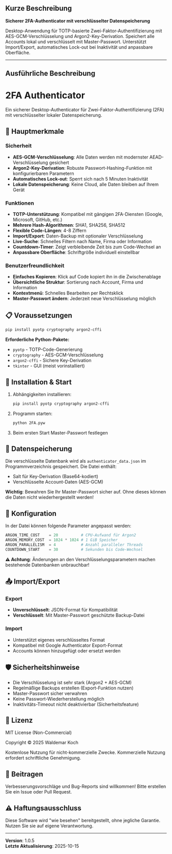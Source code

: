 ## Kurze Beschreibung

**Sicherer 2FA-Authenticator mit verschlüsselter Datenspeicherung**

Desktop-Anwendung für TOTP-basierte Zwei-Faktor-Authentifizierung mit AES-GCM-Verschlüsselung und Argon2-Key-Derivation. Speichert alle Accounts lokal und verschlüsselt mit Master-Passwort. Unterstützt Import/Export, automatisches Lock-out bei Inaktivität und anpassbare Oberfläche.

---

## Ausführliche Beschreibung

# 2FA Authenticator

Ein sicherer Desktop-Authenticator für Zwei-Faktor-Authentifizierung (2FA) mit verschlüsselter lokaler Datenspeicherung.

## 🔐 Hauptmerkmale

### Sicherheit
- **AES-GCM-Verschlüsselung**: Alle Daten werden mit modernster AEAD-Verschlüsselung gesichert
- **Argon2-Key-Derivation**: Robuste Passwort-Hashing-Funktion mit konfigurierbaren Parametern
- **Automatisches Lock-out**: Sperrt sich nach 5 Minuten Inaktivität
- **Lokale Datenspeicherung**: Keine Cloud, alle Daten bleiben auf Ihrem Gerät

### Funktionen
- **TOTP-Unterstützung**: Kompatibel mit gängigen 2FA-Diensten (Google, Microsoft, GitHub, etc.)
- **Mehrere Hash-Algorithmen**: SHA1, SHA256, SHA512
- **Flexible Code-Längen**: 4-8 Ziffern
- **Import/Export**: Daten-Backup mit optionaler Verschlüsselung
- **Live-Suche**: Schnelles Filtern nach Name, Firma oder Information
- **Countdown-Timer**: Zeigt verbleibende Zeit bis zum Code-Wechsel an
- **Anpassbare Oberfläche**: Schriftgröße individuell einstellbar

### Benutzerfreundlichkeit
- **Einfaches Kopieren**: Klick auf Code kopiert ihn in die Zwischenablage
- **Übersichtliche Struktur**: Sortierung nach Account, Firma und Information
- **Kontextmenü**: Schnelles Bearbeiten per Rechtsklick
- **Master-Passwort ändern**: Jederzeit neue Verschlüsselung möglich

## 📋 Voraussetzungen

```bash
pip install pyotp cryptography argon2-cffi
```

**Erforderliche Python-Pakete:**
- `pyotp` - TOTP-Code-Generierung
- `cryptography` - AES-GCM-Verschlüsselung
- `argon2-cffi` - Sichere Key-Derivation
- `tkinter` - GUI (meist vorinstalliert)

## 🚀 Installation & Start

1. Abhängigkeiten installieren:
   ```bash
   pip install pyotp cryptography argon2-cffi
   ```

2. Programm starten:
   ```bash
   python 2FA.pyw
   ```

3. Beim ersten Start Master-Passwort festlegen

## 💾 Datenspeicherung

Die verschlüsselte Datenbank wird als `authenticator_data.json` im Programmverzeichnis gespeichert. Die Datei enthält:
- Salt für Key-Derivation (Base64-kodiert)
- Verschlüsselte Account-Daten (AES-GCM)

**Wichtig**: Bewahren Sie Ihr Master-Passwort sicher auf. Ohne dieses können die Daten nicht wiederhergestellt werden!

## 🔧 Konfiguration

In der Datei können folgende Parameter angepasst werden:

```python
ARGON_TIME_COST    = 20          # CPU-Aufwand für Argon2
ARGON_MEMORY_COST  = 1024 * 1024 # 1 GiB Speicher
ARGON_PARALLELISM  = 4           # Anzahl paralleler Threads
COUNTDOWN_START    = 30          # Sekunden bis Code-Wechsel
```

**⚠️ Achtung**: Änderungen an den Verschlüsselungsparametern machen bestehende Datenbanken unbrauchbar!

## 📤 Import/Export

### Export
- **Unverschlüsselt**: JSON-Format für Kompatibilität
- **Verschlüsselt**: Mit Master-Passwort geschützte Backup-Datei

### Import
- Unterstützt eigenes verschlüsseltes Format
- Kompatibel mit Google Authenticator Export-Format
- Accounts können hinzugefügt oder ersetzt werden

## 🛡️ Sicherheitshinweise

- Die Verschlüsselung ist sehr stark (Argon2 + AES-GCM)
- Regelmäßige Backups erstellen (Export-Funktion nutzen)
- Master-Passwort sicher verwahren
- Keine Passwort-Wiederherstellung möglich
- Inaktivitäts-Timeout nicht deaktivierbar (Sicherheitsfeature)

## 📝 Lizenz

MIT License (Non-Commercial)

Copyright © 2025 Waldemar Koch

Kostenlose Nutzung für nicht-kommerzielle Zwecke. Kommerzielle Nutzung erfordert schriftliche Genehmigung.

## 🤝 Beitragen

Verbesserungsvorschläge und Bug-Reports sind willkommen! Bitte erstellen Sie ein Issue oder Pull Request.

## ⚠️ Haftungsausschluss

Diese Software wird "wie besehen" bereitgestellt, ohne jegliche Garantie. Nutzen Sie sie auf eigene Verantwortung.

---

**Version**: 1.0.5  
**Letzte Aktualisierung**: 2025-10-15
